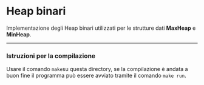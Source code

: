# Heap binari
Implementazione degli Heap binari utilizzati per le strutture dati **MaxHeap** e **MinHeap**.

---

### Istruzioni per la compilazione
Usare il comando `make`su questa directory, se la compilazione è andata a buon fine il programma può essere avviato tramite il comando `make run`.
